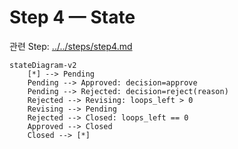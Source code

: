 # Step 4 — State

관련 Step: [../../steps/step4.md](../../steps/step4.md)

```mermaid
stateDiagram-v2
    [*] --> Pending
    Pending --> Approved: decision=approve
    Pending --> Rejected: decision=reject(reason)
    Rejected --> Revising: loops_left > 0
    Revising --> Pending
    Rejected --> Closed: loops_left == 0
    Approved --> Closed
    Closed --> [*]
```
